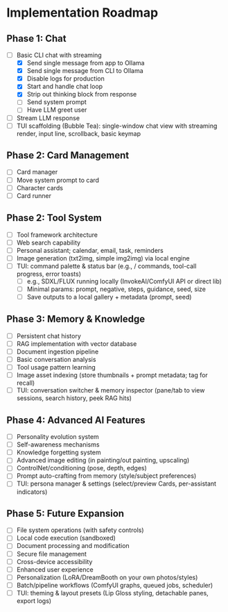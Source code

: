 # Implementation Roadmap

## Phase 1: Chat

- [ ] Basic CLI chat with streaming
  - [x] Send single message from app to Ollama
  - [x] Send single message from CLI to Ollama
  - [x] Disable logs for production
  - [x] Start and handle chat loop
  - [x] Strip out thinking block from response
  - [ ] Send system prompt
  - [ ] Have LLM greet user
- [ ] Stream LLM response
- [ ] TUI scaffolding (Bubble Tea): single-window chat view with streaming render, input line, scrollback, basic keymap

## Phase 2: Card Management

- [ ] Card manager
- [ ] Move system prompt to card
- [ ] Character cards
- [ ] Card runner

## Phase 2: Tool System

- [ ] Tool framework architecture
- [ ] Web search capability
- [ ] Personal assistant; calendar, email, task, reminders
- [ ] Image generation (txt2img, simple img2img) via local engine
- [ ] TUI: command palette & status bar (e.g., / commands, tool-call progress, error toasts)
  - [ ] e.g., SDXL/FLUX running locally (InvokeAI/ComfyUI API or direct lib)
  - [ ] Minimal params: prompt, negative, steps, guidance, seed, size
  - [ ] Save outputs to a local gallery + metadata (prompt, seed)

## Phase 3: Memory & Knowledge

- [ ] Persistent chat history
- [ ] RAG implementation with vector database
- [ ] Document ingestion pipeline
- [ ] Basic conversation analysis
- [ ] Tool usage pattern learning
- [ ] Image asset indexing (store thumbnails + prompt metadata; tag for recall)
- [ ] TUI: conversation switcher & memory inspector (pane/tab to view sessions, search history, peek RAG hits)

## Phase 4: Advanced AI Features

- [ ] Personality evolution system
- [ ] Self-awareness mechanisms
- [ ] Knowledge forgetting system
- [ ] Advanced image editing (in painting/out painting, upscaling)
- [ ] ControlNet/conditioning (pose, depth, edges)
- [ ] Prompt auto-crafting from memory (style/subject preferences)
- [ ] TUI: persona manager & settings (select/preview Cards, per-assistant indicators)

## Phase 5: Future Expansion

- [ ] File system operations (with safety controls)
- [ ] Local code execution (sandboxed)
- [ ] Document processing and modification
- [ ] Secure file management
- [ ] Cross-device accessibility
- [ ] Enhanced user experience
- [ ] Personalization (LoRA/DreamBooth on your own photos/styles)
- [ ] Batch/pipeline workflows (ComfyUI graphs, queued jobs, scheduler)
- [ ] TUI: theming & layout presets (Lip Gloss styling, detachable panes, export logs)
